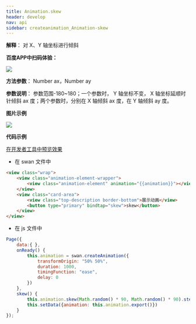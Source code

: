 ```yaml
---
title: Animation.skew
header: develop
nav: api
sidebar: createanimation_Animation-skew
---
```

 
 
**解释**： 对 X、Y 轴坐标进行倾斜

**百度APP中扫码体验：**

<img src="https://b.bdstatic.com/miniapp/assets/images/doc_demo/skew.png"  class="demo-qrcode-image" />

**方法参数**： Number ax，Number ay

**参数说明**： 参数范围-180~180；一个参数时， Y 轴坐标不变， X 轴坐标延顺时针倾斜 ax 度；两个参数时，分别在 X 轴倾斜 ax 度，在 Y 轴倾斜 ay 度。

**图片示例**

<div class="m-doc-custom-examples">
    <div class="m-doc-custom-examples-correct">
        <img src="https://b.bdstatic.com/miniapp/images/skew.gif">
    </div>
    <div class="m-doc-custom-examples-correct">
        <img src=" ">
    </div>
    <div class="m-doc-custom-examples-correct">
        <img src=" ">
    </div>     
</div>

**代码示例**

<a href="swanide://fragment/2d9a7e150806a198c9068c8d6ef5af091574217977375" title="在开发者工具中预览效果" target="_self">在开发者工具中预览效果</a>

* 在 swan 文件中

```html
<view class="wrap">
    <view class="animation-element-wrapper">
        <view class="animation-element" animation="{{animation}}"></view>
    </view>
    <view class="card-area">
        <view class="top-description border-bottom">展示动画</view>
        <button type="primary" bindtap="skew">skew</button>
    </view>
</view>
```
* 在 js 文件中

```js
Page({
    data:{ },
    onReady() {
        this.animation = swan.createAnimation({
            transformOrigin: "50% 50%",
            duration: 1000,
            timingFunction: "ease",
            delay: 0
        })
    },
    skew() {
        this.animation.skew(Math.random() * 90, Math.random() * 90).step()
        this.setData({animation: this.animation.export()})
    }
});
```
